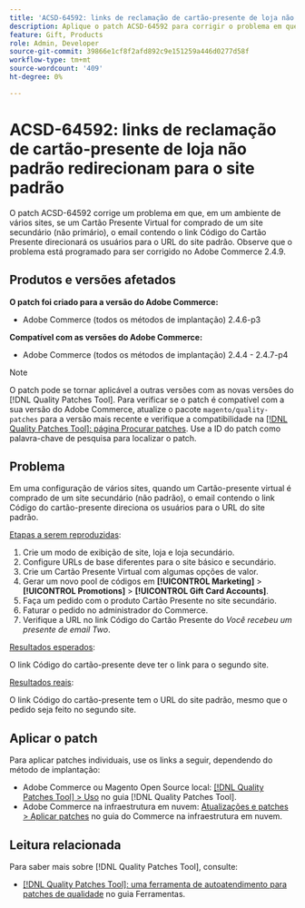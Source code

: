 ```yaml
---
title: 'ACSD-64592: links de reclamação de cartão-presente de loja não padrão redirecionam para o site padrão'
description: Aplique o patch ACSD-64592 para corrigir o problema em que, em uma configuração de vários sites, quando um Cartão Presente Virtual é comprado do site secundário (não padrão), o link Código do Cartão Presente no email tem o URL padrão do site.
feature: Gift, Products
role: Admin, Developer
source-git-commit: 39866e1cf8f2afd892c9e151259a446d0277d58f
workflow-type: tm+mt
source-wordcount: '409'
ht-degree: 0%

---
```



# ACSD-64592: links de reclamação de cartão-presente de loja não padrão redirecionam para o site padrão

O patch ACSD-64592 corrige um problema em que, em um ambiente de vários sites, se um Cartão Presente Virtual for comprado de um site secundário (não primário), o email contendo o link Código do Cartão Presente direcionará os usuários para o URL do site padrão. Observe que o problema está programado para ser corrigido no Adobe Commerce 2.4.9.

## Produtos e versões afetados

**O patch foi criado para a versão do Adobe Commerce:**

* Adobe Commerce (todos os métodos de implantação) 2.4.6-p3

**Compatível com as versões do Adobe Commerce:**

* Adobe Commerce (todos os métodos de implantação) 2.4.4 - 2.4.7-p4

>[!NOTE]
>
>O patch pode se tornar aplicável a outras versões com as novas versões do [!DNL Quality Patches Tool]. Para verificar se o patch é compatível com a sua versão do Adobe Commerce, atualize o pacote `magento/quality-patches` para a versão mais recente e verifique a compatibilidade na [[!DNL Quality Patches Tool]: página Procurar patches](https://experienceleague.adobe.com/tools/commerce-quality-patches/index.html?lang=pt-BR). Use a ID do patch como palavra-chave de pesquisa para localizar o patch.

## Problema

Em uma configuração de vários sites, quando um Cartão-presente virtual é comprado de um site secundário (não padrão), o email contendo o link Código do cartão-presente direciona os usuários para o URL do site padrão.

<u>Etapas a serem reproduzidas</u>:

1. Crie um modo de exibição de site, loja e loja secundário.
1. Configure URLs de base diferentes para o site básico e secundário.
1. Crie um Cartão Presente Virtual com algumas opções de valor.
1. Gerar um novo pool de códigos em **[!UICONTROL Marketing]** > **[!UICONTROL Promotions]** > **[!UICONTROL Gift Card Accounts]**.
1. Faça um pedido com o produto Cartão Presente no site secundário.
1. Faturar o pedido no administrador do Commerce.
1. Verifique a URL no link Código do Cartão Presente do *Você recebeu um presente de email Two*.

<u>Resultados esperados</u>:

O link Código do cartão-presente deve ter o link para o segundo site.

<u>Resultados reais</u>:

O link Código do cartão-presente tem o URL do site padrão, mesmo que o pedido seja feito no segundo site.

## Aplicar o patch

Para aplicar patches individuais, use os links a seguir, dependendo do método de implantação:

* Adobe Commerce ou Magento Open Source local: [[!DNL Quality Patches Tool] > Uso](/help/tools/quality-patches-tool/usage.md) no guia [!DNL Quality Patches Tool].
* Adobe Commerce na infraestrutura em nuvem: [Atualizações e patches > Aplicar patches](https://experienceleague.adobe.com/docs/commerce-cloud-service/user-guide/develop/upgrade/apply-patches.html?lang=pt-BR) no guia do Commerce na infraestrutura em nuvem.

## Leitura relacionada

Para saber mais sobre [!DNL Quality Patches Tool], consulte:
* [[!DNL Quality Patches Tool]: uma ferramenta de autoatendimento para patches de qualidade](/help/tools/quality-patches-tool/quality-patches-tool-to-self-serve-quality-patches.md) no guia Ferramentas.
